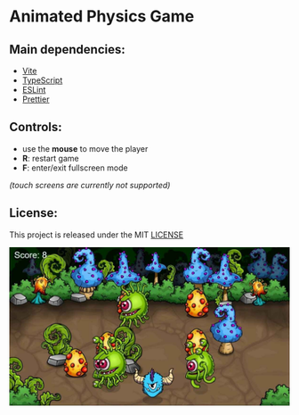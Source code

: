 # Animated Physics Game

## Main dependencies:

- [Vite](https://v2.vitejs.dev/)
- [TypeScript](https://www.typescriptlang.org/)
- [ESLint](https://eslint.org/)
- [Prettier](https://prettier.io/)

## Controls:
- use the **mouse** to move the player
- **R**: restart game
- **F**: enter/exit fullscreen mode

_(touch screens are currently not supported)_

## License:

This project is released under the MIT [LICENSE](/LICENSE)

![Animated Physics Game screenshot](/screenshot.jpg 'Animated Physics Game screenshot')
